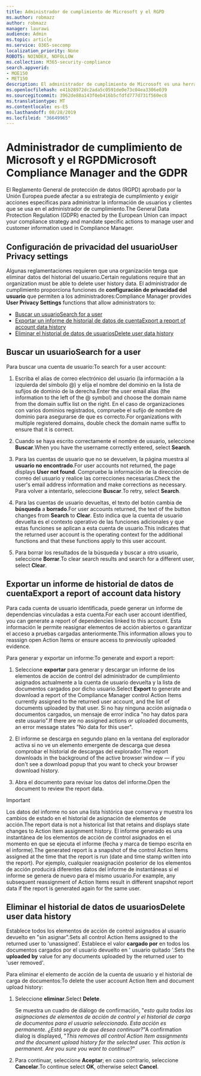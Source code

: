 ```yaml
---
title: Administrador de cumplimiento de Microsoft y el RGPD
ms.author: robmazz
author: robmazz
manager: laurawi
audience: Admin
ms.topic: article
ms.service: O365-seccomp
localization_priority: None
ROBOTS: NOINDEX, NOFOLLOW
ms.collection: M365-security-compliance
search.appverid:
- MOE150
- MET150
description: El administrador de cumplimiento de Microsoft es una herramienta gratuita de evaluación de riesgos basada en flujos de trabajo en el portal de confianza de servicios de Microsoft. El administrador de cumplimiento le permite realizar un seguimiento, asignar y comprobar actividades de cumplimiento normativo relacionadas con los servicios en la nube de Microsoft.
ms.openlocfilehash: e41b28972dc2ada5c0591de0e73c04ea3306e039
ms.sourcegitcommit: 3962de88a143f0eb416b5cfdfd777d731f560ec8
ms.translationtype: MT
ms.contentlocale: es-ES
ms.lasthandoff: 08/28/2019
ms.locfileid: "36649965"
---
```

# <a name="microsoft-compliance-manager-and-the-gdpr"></a><span data-ttu-id="8bc67-104">Administrador de cumplimiento de Microsoft y el RGPD</span><span class="sxs-lookup"><span data-stu-id="8bc67-104">Microsoft Compliance Manager and the GDPR</span></span>

<span data-ttu-id="8bc67-105">El Reglamento General de protección de datos (RGPD) aprobado por la Unión Europea puede afectar a su estrategia de cumplimiento y exigir acciones específicas para administrar la información de usuarios y clientes que se usa en el administrador de cumplimiento.</span><span class="sxs-lookup"><span data-stu-id="8bc67-105">The General Data Protection Regulation (GDPR) enacted by the European Union can impact your compliance strategy and mandate specific actions to manage user and customer information used in Compliance Manager.</span></span>

## <a name="user-privacy-settings"></a><span data-ttu-id="8bc67-106">Configuración de privacidad del usuario</span><span class="sxs-lookup"><span data-stu-id="8bc67-106">User Privacy settings</span></span>

<span data-ttu-id="8bc67-107">Algunas reglamentaciones requieren que una organización tenga que eliminar datos del historial del usuario.</span><span class="sxs-lookup"><span data-stu-id="8bc67-107">Certain regulations require that an organization must be able to delete user history data.</span></span> <span data-ttu-id="8bc67-108">El administrador de cumplimiento proporciona funciones de **configuración de privacidad del usuario** que permiten a los administradores:</span><span class="sxs-lookup"><span data-stu-id="8bc67-108">Compliance Manager provides **User Privacy Settings** functions that allow administrators to:</span></span>
  
- [<span data-ttu-id="8bc67-109">Buscar un usuario</span><span class="sxs-lookup"><span data-stu-id="8bc67-109">Search for a user</span></span>](#search-for-a-user)
- [<span data-ttu-id="8bc67-110">Exportar un informe de historial de datos de cuenta</span><span class="sxs-lookup"><span data-stu-id="8bc67-110">Export a report of account data history</span></span>](#export-a-report-of-account-data-history)
- [<span data-ttu-id="8bc67-111">Eliminar el historial de datos de usuarios</span><span class="sxs-lookup"><span data-stu-id="8bc67-111">Delete user data history</span></span>](#delete-user-data-history)
  
## <a name="search-for-a-user"></a><span data-ttu-id="8bc67-112">Buscar un usuario</span><span class="sxs-lookup"><span data-stu-id="8bc67-112">Search for a user</span></span>

<span data-ttu-id="8bc67-113">Para buscar una cuenta de usuario:</span><span class="sxs-lookup"><span data-stu-id="8bc67-113">To search for a user account:</span></span>
  
1. <span data-ttu-id="8bc67-114">Escriba el alias de correo electrónico del usuario (la información a la izquierda del símbolo @) y elija el nombre del dominio en la lista de sufijos de dominio de la derecha.</span><span class="sxs-lookup"><span data-stu-id="8bc67-114">Enter the user email alias (the information to the left of the @ symbol) and choose the domain name from the  domain suffix list on the right.</span></span> <span data-ttu-id="8bc67-115">En el caso de organizaciones con varios dominios registrados, compruebe el sufijo de nombre de dominio para asegurarse de que es correcto.</span><span class="sxs-lookup"><span data-stu-id="8bc67-115">For organizations with multiple registered domains, double check the domain name suffix to ensure that it is correct.</span></span>

2. <span data-ttu-id="8bc67-116">Cuando se haya escrito correctamente el nombre de usuario, seleccione **Buscar**.</span><span class="sxs-lookup"><span data-stu-id="8bc67-116">When you have the username correctly entered, select **Search**.</span></span>

3. <span data-ttu-id="8bc67-117">Para las cuentas de usuario que no se devuelven, la página muestra al **usuario no encontrado**.</span><span class="sxs-lookup"><span data-stu-id="8bc67-117">For user accounts not returned, the page displays **User not found**.</span></span> <span data-ttu-id="8bc67-118">Compruebe la información de la dirección de correo del usuario y realice las correcciones necesarias.</span><span class="sxs-lookup"><span data-stu-id="8bc67-118">Check the user's email address information and make corrections as necessary.</span></span> <span data-ttu-id="8bc67-119">Para volver a intentarlo, seleccione **Buscar**.</span><span class="sxs-lookup"><span data-stu-id="8bc67-119">To retry, select **Search**.</span></span>

4. <span data-ttu-id="8bc67-120">Para las cuentas de usuario devueltas, el texto del botón cambia de **búsqueda** a **borrado**.</span><span class="sxs-lookup"><span data-stu-id="8bc67-120">For user accounts returned, the text of the button changes from **Search** to **Clear**.</span></span> <span data-ttu-id="8bc67-121">Esto indica que la cuenta de usuario devuelta es el contexto operativo de las funciones adicionales y que estas funciones se aplican a esta cuenta de usuario.</span><span class="sxs-lookup"><span data-stu-id="8bc67-121">This indicates that the returned user account is the operating context for the additional functions and that these functions apply to this user account.</span></span>

5. <span data-ttu-id="8bc67-122">Para borrar los resultados de la búsqueda y buscar a otro usuario, seleccione **Borrar**.</span><span class="sxs-lookup"><span data-stu-id="8bc67-122">To clear search results and search for a different user, select **Clear**.</span></span>

## <a name="export-a-report-of-account-data-history"></a><span data-ttu-id="8bc67-123">Exportar un informe de historial de datos de cuenta</span><span class="sxs-lookup"><span data-stu-id="8bc67-123">Export a report of account data history</span></span>

<span data-ttu-id="8bc67-124">Para cada cuenta de usuario identificada, puede generar un informe de dependencias vinculadas a esta cuenta.</span><span class="sxs-lookup"><span data-stu-id="8bc67-124">For each user account identified, you can generate a report of dependencies linked to this account.</span></span> <span data-ttu-id="8bc67-125">Esta información le permite reasignar elementos de acción abiertos o garantizar el acceso a pruebas cargadas anteriormente.</span><span class="sxs-lookup"><span data-stu-id="8bc67-125">This information allows you to reassign open Action Items or ensure access to previously uploaded evidence.</span></span>
  
 <span data-ttu-id="8bc67-126">Para generar y exportar un informe:</span><span class="sxs-lookup"><span data-stu-id="8bc67-126">To generate and export a report:</span></span>
  
1. <span data-ttu-id="8bc67-127">Seleccione **exportar** para generar y descargar un informe de los elementos de acción de control del administrador de cumplimiento asignados actualmente a la cuenta de usuario devuelta y la lista de documentos cargados por dicho usuario.</span><span class="sxs-lookup"><span data-stu-id="8bc67-127">Select **Export** to generate and download a report of the Compliance Manager control Action Items currently assigned to the returned user account, and the list of documents uploaded by that user.</span></span> <span data-ttu-id="8bc67-128">Si no hay ninguna acción asignada o documentos cargados, un mensaje de error indica "no hay datos para este usuario".</span><span class="sxs-lookup"><span data-stu-id="8bc67-128">If there are no assigned actions or uploaded documents, an error message states "No data for this user".</span></span>

2. <span data-ttu-id="8bc67-129">El informe se descarga en segundo plano en la ventana del explorador activa si no ve un elemento emergente de descarga que desea comprobar el historial de descargas del explorador.</span><span class="sxs-lookup"><span data-stu-id="8bc67-129">The report downloads in the background of the active browser window — if you don't see a download popup that you want to check your browser download history.</span></span>

3. <span data-ttu-id="8bc67-130">Abra el documento para revisar los datos del informe.</span><span class="sxs-lookup"><span data-stu-id="8bc67-130">Open the document to review the report data.</span></span>

> [!IMPORTANT]
> <span data-ttu-id="8bc67-131">Los datos del informe no son una lista histórica que conserva y muestra los cambios de estado en el historial de asignación de elementos de acción.</span><span class="sxs-lookup"><span data-stu-id="8bc67-131">The report data is not a historical list that retains and displays state changes to Action Item assignment history.</span></span> <span data-ttu-id="8bc67-132">El informe generado es una instantánea de los elementos de acción de control asignados en el momento en que se ejecuta el informe (fecha y marca de tiempo escrita en el informe).</span><span class="sxs-lookup"><span data-stu-id="8bc67-132">The generated report is a snapshot of the control Action Items assigned at the time that the report is run (date and time stamp written into the report).</span></span> <span data-ttu-id="8bc67-133">Por ejemplo, cualquier reasignación posterior de los elementos de acción producirá diferentes datos del informe de instantáneas si el informe se genera de nuevo para el mismo usuario.</span><span class="sxs-lookup"><span data-stu-id="8bc67-133">For example, any subsequent reassignment of Action Items result in different snapshot report data if the report is generated again for the same user.</span></span>
  
## <a name="delete-user-data-history"></a><span data-ttu-id="8bc67-134">Eliminar el historial de datos de usuarios</span><span class="sxs-lookup"><span data-stu-id="8bc67-134">Delete user data history</span></span>

<span data-ttu-id="8bc67-135">Establece todos los elementos de acción de control asignados al usuario devuelto en "sin asignar".</span><span class="sxs-lookup"><span data-stu-id="8bc67-135">Sets all control Action Items assigned to the returned user to 'unassigned'.</span></span> <span data-ttu-id="8bc67-136">Establece el valor **cargado por** en todos los documentos cargados por el usuario devuelto en ' usuario quitado '.</span><span class="sxs-lookup"><span data-stu-id="8bc67-136">Sets the **uploaded by** value for any documents uploaded by the returned user to 'user removed'.</span></span>
  
<span data-ttu-id="8bc67-137">Para eliminar el elemento de acción de la cuenta de usuario y el historial de carga de documentos:</span><span class="sxs-lookup"><span data-stu-id="8bc67-137">To delete the user account Action Item and document upload history:</span></span>
  
1. <span data-ttu-id="8bc67-138">Seleccione **eliminar**.</span><span class="sxs-lookup"><span data-stu-id="8bc67-138">Select **Delete**.</span></span>

    <span data-ttu-id="8bc67-139">Se muestra un cuadro de diálogo de confirmación, "*esto quita todas las asignaciones de elementos de acción de control y el historial de carga de documentos para el usuario seleccionado. Esta acción es permanente. ¿Está seguro de que desea continuar?*"</span><span class="sxs-lookup"><span data-stu-id="8bc67-139">A confirmation dialog is displayed, "*This removes all control Action Item assignments and the document upload history for the selected user. This action is permanent. Are you sure you want to continue?*"</span></span>

2. <span data-ttu-id="8bc67-140">Para continuar, seleccione **Aceptar**; en caso contrario, seleccione **Cancelar**.</span><span class="sxs-lookup"><span data-stu-id="8bc67-140">To continue select **OK**, otherwise select **Cancel**.</span></span>
